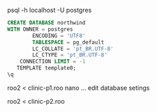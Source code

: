 psql -h localhost -U postgres

```sql
CREATE DATABASE northwind
WITH OWNER = postgres
        ENCODING = 'UTF8'
        TABLESPACE = pg_default
        LC_COLLATE = 'pt_BR.UTF-8'
        LC_CTYPE = 'pt_BR.UTF-8'
    CONNECTION LIMIT = -1
   TEMPLATE template0;
\q
```

roo2 < clinic-p1.roo
nano ... edit database setings

roo2 < clinic-p2.roo
